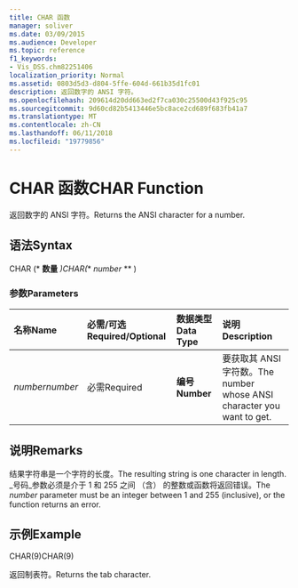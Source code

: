 ```yaml
---
title: CHAR 函数
manager: soliver
ms.date: 03/09/2015
ms.audience: Developer
ms.topic: reference
f1_keywords:
- Vis_DSS.chm82251406
localization_priority: Normal
ms.assetid: 0803d5d3-d804-5ffe-604d-661b35d1fc01
description: 返回数字的 ANSI 字符。
ms.openlocfilehash: 209614d20dd663ed2f7ca030c25500d43f925c95
ms.sourcegitcommit: 9d60cd82b5413446e5bc8ace2cd689f683fb41a7
ms.translationtype: MT
ms.contentlocale: zh-CN
ms.lasthandoff: 06/11/2018
ms.locfileid: "19779856"
---
```

# <a name="char-function"></a><span data-ttu-id="55e60-103">CHAR 函数</span><span class="sxs-lookup"><span data-stu-id="55e60-103">CHAR Function</span></span>

<span data-ttu-id="55e60-104">返回数字的 ANSI 字符。</span><span class="sxs-lookup"><span data-stu-id="55e60-104">Returns the ANSI character for a number.</span></span>
  
## <a name="syntax"></a><span data-ttu-id="55e60-105">语法</span><span class="sxs-lookup"><span data-stu-id="55e60-105">Syntax</span></span>

<span data-ttu-id="55e60-106">CHAR (* **数量** *)</span><span class="sxs-lookup"><span data-stu-id="55e60-106">CHAR(** *number* ** )</span></span> 
  
### <a name="parameters"></a><span data-ttu-id="55e60-107">参数</span><span class="sxs-lookup"><span data-stu-id="55e60-107">Parameters</span></span>

|<span data-ttu-id="55e60-108">**名称**</span><span class="sxs-lookup"><span data-stu-id="55e60-108">**Name**</span></span>|<span data-ttu-id="55e60-109">**必需/可选**</span><span class="sxs-lookup"><span data-stu-id="55e60-109">**Required/Optional**</span></span>|<span data-ttu-id="55e60-110">**数据类型**</span><span class="sxs-lookup"><span data-stu-id="55e60-110">**Data Type**</span></span>|<span data-ttu-id="55e60-111">**说明**</span><span class="sxs-lookup"><span data-stu-id="55e60-111">**Description**</span></span>|
|:-----|:-----|:-----|:-----|
| <span data-ttu-id="55e60-112">_number_</span><span class="sxs-lookup"><span data-stu-id="55e60-112">_number_</span></span> <br/> |<span data-ttu-id="55e60-113">必需</span><span class="sxs-lookup"><span data-stu-id="55e60-113">Required</span></span>  <br/> |<span data-ttu-id="55e60-114">**编号**</span><span class="sxs-lookup"><span data-stu-id="55e60-114">**Number**</span></span> <br/> |<span data-ttu-id="55e60-115">要获取其 ANSI 字符数。</span><span class="sxs-lookup"><span data-stu-id="55e60-115">The number whose ANSI character you want to get.</span></span>  <br/> |
   
## <a name="remarks"></a><span data-ttu-id="55e60-116">说明</span><span class="sxs-lookup"><span data-stu-id="55e60-116">Remarks</span></span>

<span data-ttu-id="55e60-117">结果字符串是一个字符的长度。</span><span class="sxs-lookup"><span data-stu-id="55e60-117">The resulting string is one character in length.</span></span> <span data-ttu-id="55e60-118">_号码_参数必须是介于 1 和 255 之间 （含） 的整数或函数将返回错误。</span><span class="sxs-lookup"><span data-stu-id="55e60-118">The  _number_ parameter must be an integer between 1 and 255 (inclusive), or the function returns an error.</span></span> 
  
## <a name="example"></a><span data-ttu-id="55e60-119">示例</span><span class="sxs-lookup"><span data-stu-id="55e60-119">Example</span></span>

<span data-ttu-id="55e60-120">CHAR(9)</span><span class="sxs-lookup"><span data-stu-id="55e60-120">CHAR(9)</span></span> 
  
<span data-ttu-id="55e60-121">返回制表符。</span><span class="sxs-lookup"><span data-stu-id="55e60-121">Returns the tab character.</span></span> 
  

